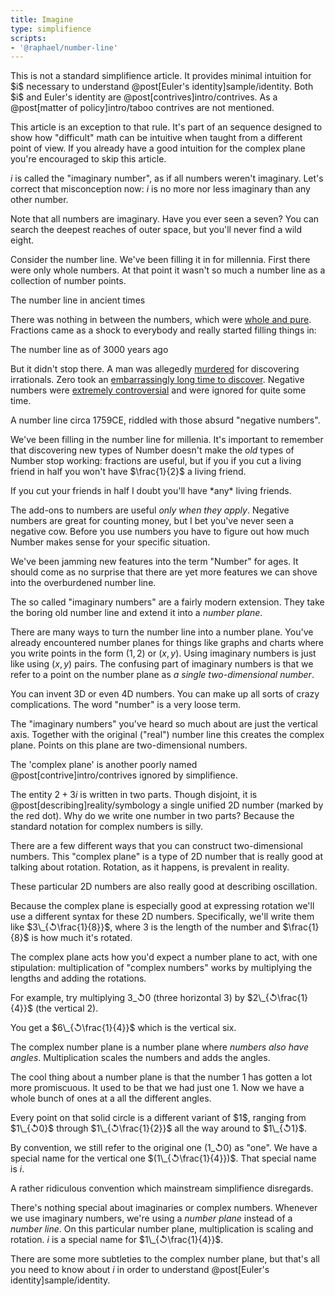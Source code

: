 ```yaml
---
title: Imagine
type: simplifience
scripts:
- '@raphael/number-line'
---
```


<div class="caution" markdown="block">
This is not a standard simplifience article. It provides minimal intuition for $i$ necessary to understand @post[Euler's identity]sample/identity. Both $i$ and Euler's identity are @post[contrives]intro/contrives. As a @post[matter of policy]intro/taboo contrives are not mentioned.

This article is an exception to that rule. It's part of an sequence designed to show how "difficult" math can be intuitive when taught from a different point of view. If you already have a good intuition for the complex plane you're encouraged to skip this article.
</div>

$i$ is called the "imaginary number", as if all numbers weren't imaginary. Let's correct that misconception now: $i$ is no more <span class="info" markdown="inline">nor less</span> imaginary than any other number.

<aside class="info" markdown="block">
Note that all numbers are imaginary. Have you ever seen a seven? You can search the deepest reaches of outer space, but you'll never find a wild eight.
</aside>

Consider the number line. We've been filling it in for millennia. First there were only whole numbers. At that point it wasn't so much a number line as a collection of number points.

<div class="number-line" data-only-numbers="yes" data-positives="yes"></div>
<aside class="info" markdown="block">
The number line in ancient times
</aside>



There was nothing in between the numbers, which were [whole and pure](http://www.youtube.com/watch?v=X1E7I7_r3Cw). Fractions came as a shock to everybody and really started filling things in:

<div class="number-line" data-positives="yes"></div>
<aside class="info" markdown="block">
The number line as of 3000 years ago
</aside>

But it didn't stop there. A man was allegedly [murdered](http://en.wikipedia.org/wiki/Hippasus) for discovering irrationals. Zero took an [embarrassingly long time to discover](http://yaleglobal.yale.edu/about/zero.jsp). Negative numbers were [extremely controversial](http://en.wikipedia.org/wiki/Negative_number#History) and were ignored for quite some time.

<div class="number-line"></div>
<aside class="info" markdown="block">
A number line circa 1759CE, riddled with those absurd "negative numbers".
</aside>

We've been filling in the number line for millenia. It's important to remember that discovering new types of Number doesn't make the *old* types of Number stop working: fractions are useful, but if you if you cut a living friend in half you won't have <span class="info" markdown="inline">$\frac{1}{2}$ a living friend</span>.

<aside class="info" markdown="block">
If you cut your friends in half I doubt you'll have *any* living friends.
</aside>

The add-ons to numbers are useful *only when they apply*. Negative numbers are great for counting money, but I bet you've never seen a negative cow. Before you use numbers you have to figure out how much Number makes sense for your specific situation.

We've been jamming new features into the term "Number" for ages. It should come as no surprise that there are yet more features we can shove into the overburdened number line.

The so called "imaginary numbers" are a fairly modern extension. They take the boring old number line and extend it into a *number plane*.

<div class="number-plane"></div>

There are many ways to turn the number line into a number plane. You've already encountered number planes for things like graphs and charts where you write points in the form $(1, 2)$ or $(x, y)$. Using imaginary numbers is just like using $(x, y)$ pairs. The confusing part of imaginary numbers is that we refer to a point on the number plane as *a single <span class="info" markdown="inline">two-dimensional number</span>*.

<aside class="info" markdown="block">
You can invent 3D or even 4D numbers. You can make up all sorts of crazy complications. The word "number" is a very loose term.
</aside>

The "imaginary numbers" you've heard so much about are just the vertical axis. Together with the original ("real") number line this creates the <span class="info" markdown="inline">complex plane</span>. Points on this plane are two-dimensional numbers.

<aside class="info" markdown="block">
The 'complex plane' is another poorly named @post[contrive]intro/contrives ignored by simplifience.
</aside>

<div class="complex-plane"></div>

The entity $2 + 3i$ is written in two parts. Though disjoint, it is @post[describing]reality/symbology a single unified 2D number (marked by the red dot). Why do we write one number in two parts? Because the standard notation for complex numbers is silly.

There are a few different ways that you can construct two-dimensional numbers. This "complex plane" is a type of 2D number that is really good at talking about rotation. Rotation, as it happens, is prevalent in reality.

<aside class="info" markdown="block">
These particular 2D numbers are also really good at describing oscillation.
</aside>

Because the complex plane is especially good at expressing rotation we'll use a different syntax for these 2D numbers. Specifically, we'll write them like $3\_{↺\frac{1}{8}}$, where $3$ is the length of the number and $\frac{1}{8}$ is how much it's rotated.

The complex plane acts how you'd expect a number plane to act, with one stipulation: multiplication of "complex numbers" works by multiplying the lengths and adding the rotations.

For example, try multiplying $3\_{↺0}$ (three horizontal 3) by $2\_{↺\frac{1}{4}}$ (the vertical 2).

<div class="polar-plane"></div>

You get a $6\_{↺\frac{1}{4}}$ which is the vertical six.

The complex number plane is a number plane where *numbers also have angles*. Multiplication scales the numbers and adds the angles.

The cool thing about a number plane is that the number $1$ has gotten a lot more promiscuous. It used to be that we had just one $1$. Now we have a whole bunch of ones at a all the different angles.

<div class="one-plane"></div>
<aside class="info" markdown="block">
Every point on that solid circle is a different variant of $1$, ranging from $1\_{↺0}$ through $1\_{↺\frac{1}{2}}$ all the way around to $1\_{↺1}$.
</aside>



By <span class="info" markdown="inline">convention</span>, we still refer to the original one $(1\_{↺0})$ as "one". We have a special name for the vertical one $(1\_{↺\frac{1}{4}})$. That special name is $i$.

<aside class="info" markdown="block">
A rather ridiculous convention which mainstream simplifience disregards.
</aside>


There's nothing special about imaginaries or complex numbers. Whenever we use imaginary numbers, we're using a *number plane* instead of a *number line*. On this particular number plane, multiplication is scaling and rotation. $i$ is a special name for $1\_{↺\frac{1}{4}}$.

There are some more subtleties to the complex number plane, but that's all you need to know about $i$ in order to understand @post[Euler's identity]sample/identity.
